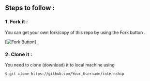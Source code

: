 ## Steps to follow :

### 1. Fork it :

You can get your own fork/copy of this repo by using the Fork button .

[![Fork Button](https://help.github.com/assets/images/help/repository/fork_button.jpg)]

### 2. Clone it :

You need to clone (download) it to local machine using

```
$ git clone https://github.com/Your_Username/internship 
```